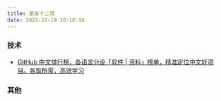 ```yaml
---
title: 第五十二周
date: 2022-12-19 10:18:19
---
```


### 技术

- [GitHub 中文排行榜，各语言分设「软件 | 资料」榜单，精准定位中文好项目。各取所需，高效学习](https://github.com/GrowingGit/GitHub-Chinese-Top-Charts)

### 其他
